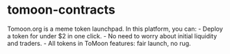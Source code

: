 # tomoon-contracts
Tomoon.org is a meme token launchpad. In this platform, you can: - Deploy a token for under $2 in one click. - No need to worry about initial liquidity and traders. - All tokens in ToMoon features: fair launch, no rug.
